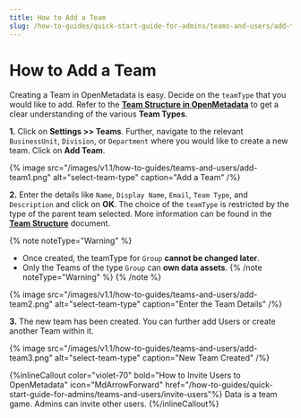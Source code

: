 ```yaml
---
title: How to Add a Team
slug: /how-to-guides/quick-start-guide-for-admins/teams-and-users/add-team
---
```


# How to Add a Team

Creating a Team in OpenMetadata is easy. Decide on the `teamType` that you would like to add. Refer to the [**Team Structure in OpenMetadata**](/how-to-guides/quick-start-guide-for-admins/teams-and-users) to get a clear understanding of the various **Team Types**.

**1.** Click on **Settings >> Teams**. Further, navigate to the relevant `BusinessUnit`, `Division`, or `Department` where you would like to create a new team. Click on **Add Team**.

{% image
src="/images/v1.1/how-to-guides/teams-and-users/add-team1.png"
alt="select-team-type"
caption="Add a Team"
/%}

**2.** Enter the details like `Name`, `Display Name`, `Email`, `Team Type`, and `Description` and click on **OK**. The choice of the `teamType` is restricted by the type of the parent team selected. More information can be found in the [**Team Structure**](/how-to-guides/quick-start-guide-for-admins/teams-and-users) document.

{% note noteType="Warning" %}
- Once created, the teamType for `Group` **cannot be changed later**. 
- Only the Teams of the type `Group` can **own data assets**.
{% /note noteType="Warning" %}
{% /note %}

{% image
src="/images/v1.1/how-to-guides/teams-and-users/add-team2.png"
alt="select-team-type"
caption="Enter the Team Details"
/%}

**3.** The new team has been created. You can further add Users or create another Team within it.

{% image
src="/images/v1.1/how-to-guides/teams-and-users/add-team3.png"
alt="select-team-type"
caption="New Team Created"
/%}

{%inlineCallout
  color="violet-70"
  bold="How to Invite Users to OpenMetadata"
  icon="MdArrowForward"
  href="/how-to-guides/quick-start-guide-for-admins/teams-and-users/invite-users"%}
  Data is a team game. Admins can invite other users.
{%/inlineCallout%}
